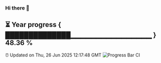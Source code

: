### Hi there 👋
⏳ Year progress { ██████████████▁▁▁▁▁▁▁▁▁▁▁▁▁▁▁▁ } 48.36 %
---
⏰ Updated on Thu, 26 Jun 2025 12:17:48 GMT
![Progress Bar CI](https://github.com/Moyi321/Moyi321/workflows/Progress%20Bar%20CI/badge.svg)
